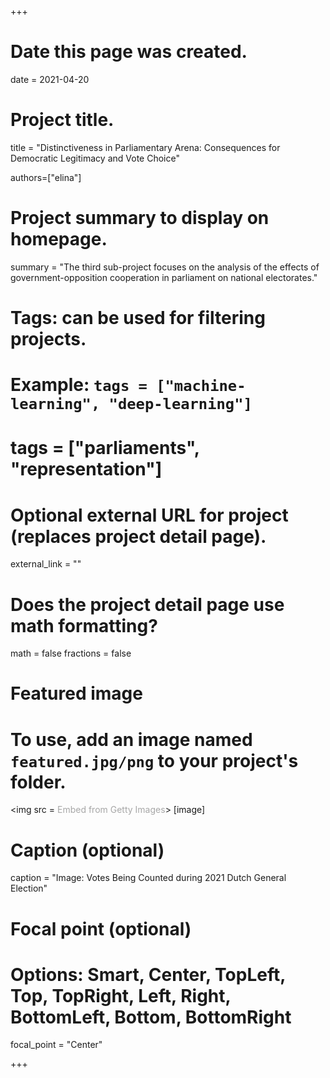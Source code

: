 +++
# Date this page was created.
date = 2021-04-20

# Project title.
title = "Distinctiveness in Parliamentary Arena: Consequences for Democratic Legitimacy and Vote Choice"

authors=["elina"]

# Project summary to display on homepage.
summary = "The third sub-project focuses on the analysis of the effects of government-opposition cooperation in parliament on national electorates."

# Tags: can be used for filtering projects.
# Example: `tags = ["machine-learning", "deep-learning"]`
# tags = ["parliaments", "representation"]

# Optional external URL for project (replaces project detail page).
external_link = ""

# Does the project detail page use math formatting?
math = false
fractions = false

# Featured image
# To use, add an image named `featured.jpg/png` to your project's folder. 
<img src = <a id='zF0y96wZTFJajat8XmR9hg' class='gie-single' href='http://www.gettyimages.co.uk/detail/1307651006' target='_blank' style='color:#a7a7a7;text-decoration:none;font-weight:normal !important;border:none;display:inline-block;'>Embed from Getty Images</a><script>window.gie=window.gie||function(c){(gie.q=gie.q||[]).push(c)};gie(function(){gie.widgets.load({id:'zF0y96wZTFJajat8XmR9hg',sig:'rOYo9NsbcP5yHEl0k-TeLgpIp1MEkepWKxZ2nhFGRxg=',w:'594px',h:'396px',items:'1307651006',caption: true ,tld:'co.uk',is360: false })});</script><script src='//embed-cdn.gettyimages.com/widgets.js' charset='utf-8' async></script>>
[image]
  # Caption (optional)
  caption = "Image: Votes Being Counted during 2021 Dutch General Election"
  
  # Focal point (optional)
  # Options: Smart, Center, TopLeft, Top, TopRight, Left, Right, BottomLeft, Bottom, BottomRight
  focal_point = "Center"

  
+++


